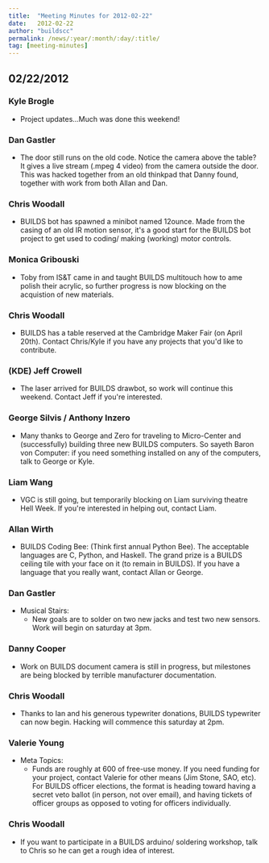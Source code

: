 ```yaml
---
title:  "Meeting Minutes for 2012-02-22"
date:   2012-02-22
author: "buildscc"
permalink: /news/:year/:month/:day/:title/
tag: [meeting-minutes]
---
```


## 02/22/2012

### Kyle Brogle
- Project updates...Much was done this weekend!

### Dan Gastler
- The door still runs on the old code. Notice the camera above the table? It gives a live stream (.mpeg 4 video) from the camera outside the door. This was hacked together from an old thinkpad that Danny found, together with work from both Allan and Dan.

### Chris Woodall
- BUILDS bot has spawned a minibot named 12ounce. Made from the casing of an old IR motion sensor, it's a good start for the BUILDS bot project to get used to coding/ making (working) motor controls.

### Monica Gribouski
- Toby from IS&T came in and taught BUILDS multitouch how to ame polish their acrylic, so further progress is now blocking on the acquistion of new materials.

### Chris Woodall
- BUILDS has a table reserved at the Cambridge Maker Fair (on April 20th). Contact Chris/Kyle if you have any projects that you'd like to contribute.

### (KDE) Jeff Crowell
- The laser arrived for BUILDS drawbot, so work will continue this weekend. Contact Jeff if you're interested.

### George Silvis / Anthony Inzero
- Many thanks to George and Zero for traveling to Micro-Center and (successfully) building three new BUILDS computers. So sayeth Baron von Computer: if you need something installed on any of the computers, talk to George or Kyle.

### Liam Wang
- VGC is still going, but temporarily blocking on Liam surviving theatre Hell Week. If you're interested in helping out, contact Liam.

### Allan Wirth
- BUILDS Coding Bee: (Think first annual Python Bee). The acceptable languages are C, Python, and Haskell. The grand prize is a BUILDS ceiling tile with your face on it (to remain in BUILDS). If you have a language that you really want, contact Allan or George.

### Dan Gastler
- Musical Stairs:
	- New goals are to solder on two new jacks and test two new sensors. Work will begin on saturday at 3pm.

### Danny Cooper
- Work on BUILDS document camera is still in progress, but milestones are being blocked by terrible manufacturer documentation.

### Chris Woodall
- Thanks to Ian and his generous typewriter donations, BUILDS typewriter can now begin. Hacking will commence this saturday at 2pm.

### Valerie Young
- Meta Topics:
	- Funds are roughly at 600 of free-use money. If you need funding for your project, contact Valerie for other means (Jim Stone, SAO, etc). For BUILDS officer elections, the format is heading toward having a secret veto ballot (in person, not over email), and having tickets of officer groups as opposed to voting for officers individually.

### Chris Woodall
- If you want to participate in a BUILDS arduino/ soldering workshop, talk to Chris so he can get a rough idea of interest.